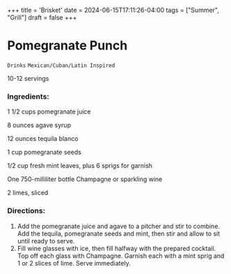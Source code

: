+++
title = 'Brisket'
date = 2024-06-15T17:11:26-04:00
tags = ["Summer", "Grill"]
draft = false
+++
# Pomegranate Punch

`Drinks` `Mexican/Cuban/Latin Inspired`

10-12 servings 

### **Ingredients:**

1 1/2 cups pomegranate juice

8 ounces agave syrup

12 ounces tequila blanco 

1 cup pomegranate seeds 

1/2 cup fresh mint leaves, plus 6 sprigs for garnish 

One 750-milliliter bottle Champagne or sparkling wine 

2 limes, sliced 

### **Directions:**

1. Add the pomegranate juice and agave to a pitcher and stir to combine. Add the tequila, pomegranate seeds and mint, then stir and allow to sit until ready to serve.
2. Fill wine glasses with ice, then fill halfway with the prepared cocktail. Top off each glass with Champagne. Garnish each with a mint sprig and 1 or 2 slices of lime. Serve immediately.
